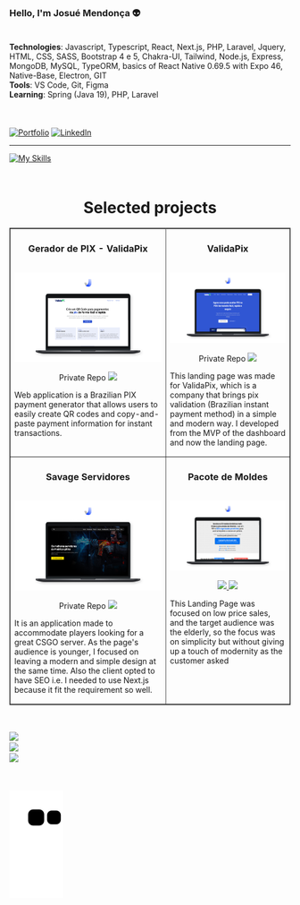 ### Hello, I'm Josué Mendonça 👽

<div style="padding-top: 20px;">
    <div>
        <strong>Technologies</strong>: 
        <span>
            Javascript, Typescript, React, Next.js, PHP, Laravel, Jquery, HTML, CSS, SASS, Bootstrap 4 e 5, Chakra-UI, Tailwind, Node.js, Express, MongoDB, MySQL, TypeORM, basics of React Native 0.69.5 with Expo 46, Native-Base, Electron, GIT
        </span>
    </div>
    <div>
        <strong>Tools</strong>: 
        <span>
            VS Code, Git, Figma
        </span>
    </div>
    <div>
        <strong>Learning</strong>: 
        <span>Spring (Java 19), PHP, Laravel</span>
    </div>
    <br />
    <div style="padding: 10px 0"></div>
    
[![Portfolio](https://img.shields.io/badge/website-000000?style=for-the-badge&logo=About.me&logoColor=white)](https://josuenm-portfolio.vercel.app)
[![LinkedIn](https://img.shields.io/badge/LinkedIn-0077B5?style=for-the-badge&logo=linkedin&logoColor=white)](https://www.linkedin.com/in/josuenm)
</div>

<hr />

[![My Skills](https://skillicons.dev/icons?i=html,css,sass,bootstrap,tailwind,js,ts,react,nextjs,nodejs,express,mongodb,vscode,figma,git)](https://skillicons.dev)

<div style="padding: 5px 0"></div>

<h1 align="center">Selected projects</h1>
<table border bordercolor="#505050" width="100%">

<tr>
<td wdith="50%" valign="top">

<h3 align="center">Gerador de PIX - ValidaPix</h3>

<br />
<a target="_blank" href="https://gerarqrcodepix.validapix.tech">
<img src="assets/validapix-gerador.jpg" width="100%" alt="Savage servidores"/>
</a>
<br />

<p align="center">
<span>Private Repo</span>
<a href="https://gerarqrcodepix.validapix.tech" target="_blank">
<img src="https://img.shields.io/static/v1?label=|&message=WEBSITE&color=cdf998&style=plastic&logo=wordpress&logo-color=white"/>
</a>
</p>

<p>
Web application is a Brazilian PIX payment generator that allows users to easily create QR codes and copy-and-paste payment information for instant transactions.
</p>
</td>

<td wdith="50%" valign="top">

<h3 align="center">ValidaPix</h3>

<br />
<a target="_blank" href="https://www.validapix.tech">
<img src="assets/validapix-thumb.jpg" width="100%" alt="Savage servidores"/>
</a>
<br />

<p align="center">
<span>Private Repo</span>
<a href="https://www.validapix.tech" target="_blank">
<img src="https://img.shields.io/static/v1?label=|&message=WEBSITE&color=cdf998&style=plastic&logo=wordpress&logo-color=white"/>
</a>
</p>

<p>
This landing page was made for ValidaPix, which is a company that brings pix validation (Brazilian instant payment method) in a simple and modern way. I developed from the MVP of the dashboard and now the landing page.
</p>
</td>

</tr>

<tr>
<td wdith="50%" valign="top">

<h3 align="center">Savage Servidores</h3>

<br />
<a target="_blank" href="https://www.savageservidores.com">
<img src="assets/savage-servidores-thumb.jpg" width="100%" alt="Savage servidores"/>
</a>
<br />

<p align="center">
<span>Private Repo</span>
<a href="https://www.savageservidores.com" target="_blank">
<img src="https://img.shields.io/static/v1?label=|&message=WEBSITE&color=cdf998&style=plastic&logo=wordpress&logo-color=white"/>
</a>
</p>

<p>
It is an application made to accommodate players looking for a great CSGO server. As the page's audience is younger, I focused on leaving a modern and simple design at the same time. Also the client opted to have SEO i.e. I needed to use Next.js because it fit the requirement so well.
</p>

</td>

<td wdith="50%" valign="top">

<h3 align="center">Pacote de Moldes</h3>

<br />
<a target="_blank" href="https://josuenm.github.io/netflix/">
<img src="assets/molds-pack-thumb.jpg" width="100%" alt="Pacote de moldes"/>
</a>
<br />

<p align="center">
<a href="https://github.com/josuenm/lp-fabiano-02" target="_blank">
<img src="https://img.shields.io/static/v1?label=|&message=REPO&color=23555f&style=plastic&logo=github&logo-color=white"/>
</a>  
<a href="https://pacotedemoldes.com" target="_blank">
<img src="https://img.shields.io/static/v1?label=|&message=WEBSITE&color=cdf998&style=plastic&logo=wordpress&logo-color=white"/>
</a>
</p>

<p>
This Landing Page was focused on low price sales, and the target audience was the elderly, so the focus was on simplicity but without giving up a touch of modernity as the customer asked
</p>
</td>

</tr>

</table>

<div style="padding: 10px 0"></div>

![](https://github-readme-stats.vercel.app/api?username=josuenm&theme=dark&hide_border=true&include_all_commits=false&count_private=false)<br/>
![](https://github-readme-streak-stats.herokuapp.com/?user=josuenm&theme=dark&hide_border=true)<br/>
![](https://github-readme-stats.vercel.app/api/top-langs/?username=josuenm&theme=dark&hide_border=true&include_all_commits=false&count_private=false&layout=compact)

<div style="padding: 10px 0"></div>

![Snake animation](https://github.com/josuenm/josuenm/blob/output/github-contribution-grid-snake.svg)
